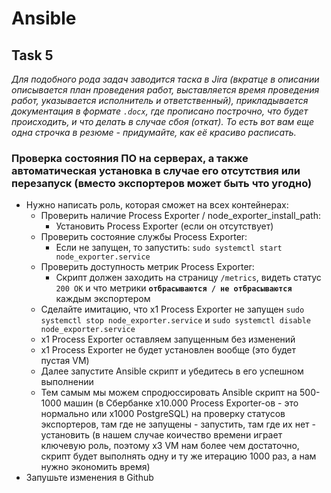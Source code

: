 # Ansible

## Task 5

_Для подобного рода задач заводится таска в Jira (вкратце в описании описывается план проведения работ, выставляется время проведения работ, указывается исполнитель и ответственный), прикладывается документация в формате `.docx`, где прописано построчно, что будет происходить, и что делать в случае сбоя (откат). То есть вот вам еще одна строчка в резюме - придумайте, как её красиво расписать._

### Проверка состояния ПО на серверах, а также автоматическая установка в случае его отсутствия или перезапуск (вместо экспортеров может быть что угодно)

- Нужно написать роль, которая сможет на всех контейнерах:
  - Проверить наличие Process Exporter / node_exporter_install_path:
    - Установить Process Exporter (если он отсутствует)
  - Проверить состояние службы Process Exporter:
    - Если не запущен, то запустить: `sudo systemctl start node_exporter.service`
  - Проверить доступность метрик Process Exporter:
    - Скрипт должен заходить на страницу `/metrics`, видеть статус `200 OK` и что метрики **`отбрасываются / не отбрасываются`** каждым экспортером
  - Сделайте имитацию, что x1 Process Exporter не запущен `sudo systemctl stop node_exporter.service` и `sudo systemctl disable node_exporter.service`
  - x1 Process Exporter оставляем запущенным без изменений
  - x1 Process Exporter не будет установлен вообще (это будет пустая VM)
  - Далее запустите Ansible скрипт и убедитесь в его успешном выполнении
  - Тем самым мы можем спродюссировать Ansible скрипт на 500-1000 машин (в Сбербанке x10.000 Process Exporter-ов - это нормально или x1000 PostgreSQL) на проверку статусов экспортеров, там где не запущены - запустить, там где их нет - установить (в нашем случае коичество времени играет ключевую роль, поэтому x3 VM нам более чем достаточно, скрипт будет выполнять одну и ту же итерацию 1000 раз, а нам нужно экономить время)
- Запушьте изменения в Github
